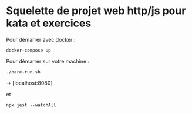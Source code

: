 # Squelette de projet web http/js pour kata et exercices

Pour démarrer avec docker :

`docker-compose up`


Pour démarrer sur votre machine : 

`./bare-run.sh`

-> [localhost:8080]

et 

`npx jest --watchAll`


